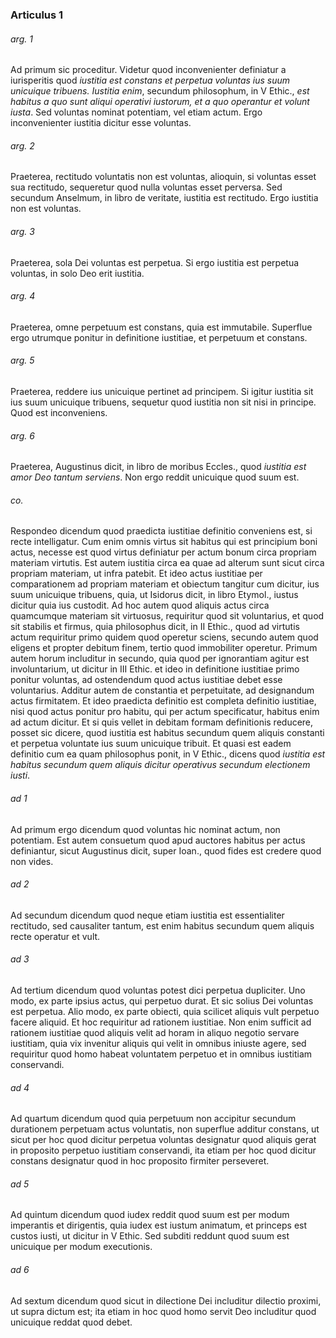 ### Articulus 1

###### arg. 1
Ad primum sic proceditur. Videtur quod inconvenienter definiatur a iurisperitis quod *iustitia est constans et perpetua voluntas ius suum unicuique tribuens. Iustitia enim*, secundum philosophum, in V Ethic., *est habitus a quo sunt aliqui operativi iustorum, et a quo operantur et volunt iusta*. Sed voluntas nominat potentiam, vel etiam actum. Ergo inconvenienter iustitia dicitur esse voluntas.

###### arg. 2
Praeterea, rectitudo voluntatis non est voluntas, alioquin, si voluntas esset sua rectitudo, sequeretur quod nulla voluntas esset perversa. Sed secundum Anselmum, in libro de veritate, iustitia est rectitudo. Ergo iustitia non est voluntas.

###### arg. 3
Praeterea, sola Dei voluntas est perpetua. Si ergo iustitia est perpetua voluntas, in solo Deo erit iustitia.

###### arg. 4
Praeterea, omne perpetuum est constans, quia est immutabile. Superflue ergo utrumque ponitur in definitione iustitiae, et perpetuum et constans.

###### arg. 5
Praeterea, reddere ius unicuique pertinet ad principem. Si igitur iustitia sit ius suum unicuique tribuens, sequetur quod iustitia non sit nisi in principe. Quod est inconveniens.

###### arg. 6
Praeterea, Augustinus dicit, in libro de moribus Eccles., quod *iustitia est amor Deo tantum serviens*. Non ergo reddit unicuique quod suum est.

###### co.
Respondeo dicendum quod praedicta iustitiae definitio conveniens est, si recte intelligatur. Cum enim omnis virtus sit habitus qui est principium boni actus, necesse est quod virtus definiatur per actum bonum circa propriam materiam virtutis. Est autem iustitia circa ea quae ad alterum sunt sicut circa propriam materiam, ut infra patebit. Et ideo actus iustitiae per comparationem ad propriam materiam et obiectum tangitur cum dicitur, ius suum unicuique tribuens, quia, ut Isidorus dicit, in libro Etymol., iustus dicitur quia ius custodit. Ad hoc autem quod aliquis actus circa quamcumque materiam sit virtuosus, requiritur quod sit voluntarius, et quod sit stabilis et firmus, quia philosophus dicit, in II Ethic., quod ad virtutis actum requiritur primo quidem quod operetur sciens, secundo autem quod eligens et propter debitum finem, tertio quod immobiliter operetur. Primum autem horum includitur in secundo, quia quod per ignorantiam agitur est involuntarium, ut dicitur in III Ethic. et ideo in definitione iustitiae primo ponitur voluntas, ad ostendendum quod actus iustitiae debet esse voluntarius. Additur autem de constantia et perpetuitate, ad designandum actus firmitatem. Et ideo praedicta definitio est completa definitio iustitiae, nisi quod actus ponitur pro habitu, qui per actum specificatur, habitus enim ad actum dicitur. Et si quis vellet in debitam formam definitionis reducere, posset sic dicere, quod iustitia est habitus secundum quem aliquis constanti et perpetua voluntate ius suum unicuique tribuit. Et quasi est eadem definitio cum ea quam philosophus ponit, in V Ethic., dicens quod *iustitia est habitus secundum quem aliquis dicitur operativus secundum electionem iusti*.

###### ad 1
Ad primum ergo dicendum quod voluntas hic nominat actum, non potentiam. Est autem consuetum quod apud auctores habitus per actus definiantur, sicut Augustinus dicit, super Ioan., quod fides est credere quod non vides.

###### ad 2
Ad secundum dicendum quod neque etiam iustitia est essentialiter rectitudo, sed causaliter tantum, est enim habitus secundum quem aliquis recte operatur et vult.

###### ad 3
Ad tertium dicendum quod voluntas potest dici perpetua dupliciter. Uno modo, ex parte ipsius actus, qui perpetuo durat. Et sic solius Dei voluntas est perpetua. Alio modo, ex parte obiecti, quia scilicet aliquis vult perpetuo facere aliquid. Et hoc requiritur ad rationem iustitiae. Non enim sufficit ad rationem iustitiae quod aliquis velit ad horam in aliquo negotio servare iustitiam, quia vix invenitur aliquis qui velit in omnibus iniuste agere, sed requiritur quod homo habeat voluntatem perpetuo et in omnibus iustitiam conservandi.

###### ad 4
Ad quartum dicendum quod quia perpetuum non accipitur secundum durationem perpetuam actus voluntatis, non superflue additur constans, ut sicut per hoc quod dicitur perpetua voluntas designatur quod aliquis gerat in proposito perpetuo iustitiam conservandi, ita etiam per hoc quod dicitur constans designatur quod in hoc proposito firmiter perseveret.

###### ad 5
Ad quintum dicendum quod iudex reddit quod suum est per modum imperantis et dirigentis, quia iudex est iustum animatum, et princeps est custos iusti, ut dicitur in V Ethic. Sed subditi reddunt quod suum est unicuique per modum executionis.

###### ad 6
Ad sextum dicendum quod sicut in dilectione Dei includitur dilectio proximi, ut supra dictum est; ita etiam in hoc quod homo servit Deo includitur quod unicuique reddat quod debet.

